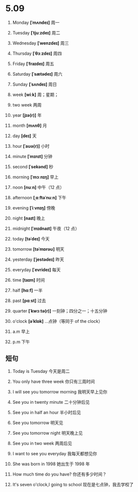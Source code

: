 # 5.09

1. Monday **[ˈmʌndeɪ]** 周一

2. Tuesday **[ˈtjuːzdeɪ]** 周二

3. Wednesday **[ˈwenzdeɪ]** 周三

4. Thursday **[ˈθɜːzdeɪ]** 周四

5. Friday **[ˈfraɪdeɪ]** 周五

6. Saturday **[ˈsætədeɪ]** 周六

7. Sunday **[ˈsʌndeɪ]** 周日

8. week **[wiːk]** 周；星期；

9. two week 两周

10. year **[jɪə(r)]** 年

11. month **[mʌnθ]** 月

12. day **[deɪ]** 天

13. hour **[ˈaʊə(r)]** 小时

14. minute **[ˈmɪnɪt]** 分钟

15. second **[ˈsekənd]** 秒

16. morning **[ˈmɔːnɪŋ]** 早上

17. noon **[nuːn]** 中午（12 点）

18. afternoon **[ˌɑːftəˈnuːn]** 下午

19. evening **[ˈiːvnɪŋ]** 傍晚

20. night **[naɪt]** 晚上

21. midnight **[ˈmɪdnaɪt]** 午夜（12 点）

22. today **[təˈdeɪ]** 今天

23. tomorrow **[təˈmɒrəʊ]** 明天

24. yesterday **[ˈjestədeɪ]** 昨天

25. everyday **[ˈevrideɪ]** 每天

26. time **[taɪm]** 时间

27. half **[hɑːf]** 一半

28. past **[pɑːst]** 过去

29. quarter **[ˈkwɔːtə(r)]** 一刻钟；四分之一；十五分钟

30. o'clock **[əˈklɒk]** ...点钟（等同于 of the clock）

31. a.m 早上

32. p.m 下午

## 短句

1. Today is Tuesday
   今天是周二

2. You only have three week
   你只有三周时间

3. I will see you tomorrow morning
   我明天早上见你

4. See you in twenty minute
   二十分钟后见

5. See you in half an hour
   半小时后见

6. See you tomorrow
   明天见

7. See you tomorrow night
   明天晚上见

8. See you in two week
   两周后见

9. I want to see you everyday
   我每天都想见你

10. She was born in 1998
    她出生于 1998 年

11. How much time do you have?
    你还有多少时间？

12. It's seven o'clock,I going to school
    现在是七点钟，我去学校了
